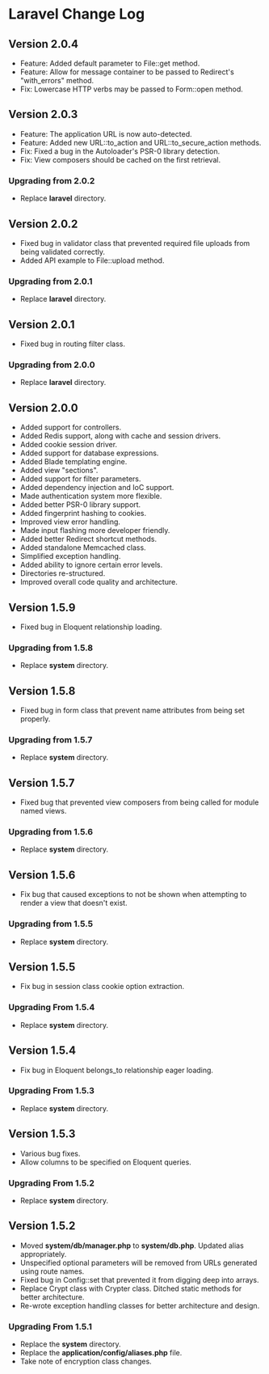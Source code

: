 # Laravel Change Log

## Version 2.0.4

- Feature: Added default parameter to File::get method.
- Feature: Allow for message container to be passed to Redirect's "with_errors" method.
- Fix: Lowercase HTTP verbs may be passed to Form::open method.

## Version 2.0.3

- Feature: The application URL is now auto-detected.
- Feature: Added new URL::to_action and URL::to_secure_action methods.
- Fix: Fixed a bug in the Autoloader's PSR-0 library detection.
- Fix: View composers should be cached on the first retrieval.

### Upgrading from 2.0.2

- Replace **laravel** directory.

## Version 2.0.2

- Fixed bug in validator class that prevented required file uploads from being validated correctly.
- Added API example to File::upload method.

### Upgrading from 2.0.1

- Replace **laravel** directory.

## Version 2.0.1

- Fixed bug in routing filter class.

### Upgrading from 2.0.0

- Replace **laravel** directory.

## Version 2.0.0

- Added support for controllers.
- Added Redis support, along with cache and session drivers.
- Added cookie session driver.
- Added support for database expressions.
- Added Blade templating engine.
- Added view "sections".
- Added support for filter parameters.
- Added dependency injection and IoC support.
- Made authentication system more flexible.
- Added better PSR-0 library support.
- Added fingerprint hashing to cookies.
- Improved view error handling.
- Made input flashing more developer friendly.
- Added better Redirect shortcut methods.
- Added standalone Memcached class.
- Simplified exception handling.
- Added ability to ignore certain error levels.
- Directories re-structured.
- Improved overall code quality and architecture.

## Version 1.5.9

- Fixed bug in Eloquent relationship loading.

### Upgrading from 1.5.8

- Replace **system** directory.

## Version 1.5.8

- Fixed bug in form class that prevent name attributes from being set properly.

### Upgrading from 1.5.7

- Replace **system** directory.

## Version 1.5.7

- Fixed bug that prevented view composers from being called for module named views.

### Upgrading from 1.5.6

- Replace **system** directory.

## Version 1.5.6

- Fix bug that caused exceptions to not be shown when attempting to render a view that doesn't exist.

### Upgrading from 1.5.5

- Replace **system** directory.

## Version 1.5.5

- Fix bug in session class cookie option extraction.

### Upgrading From 1.5.4

- Replace **system** directory.

## Version 1.5.4

- Fix bug in Eloquent belongs_to relationship eager loading.

### Upgrading From 1.5.3

- Replace **system** directory.

## Version 1.5.3

- Various bug fixes.
- Allow columns to be specified on Eloquent queries.

### Upgrading From 1.5.2

- Replace **system** directory.

## Version 1.5.2

- Moved **system/db/manager.php** to **system/db.php**. Updated alias appropriately.
- Unspecified optional parameters will be removed from URLs generated using route names.
- Fixed bug in Config::set that prevented it from digging deep into arrays.
- Replace Crypt class with Crypter class. Ditched static methods for better architecture.
- Re-wrote exception handling classes for better architecture and design.

### Upgrading From 1.5.1

- Replace the **system** directory.
- Replace the **application/config/aliases.php** file.
- Take note of encryption class changes.